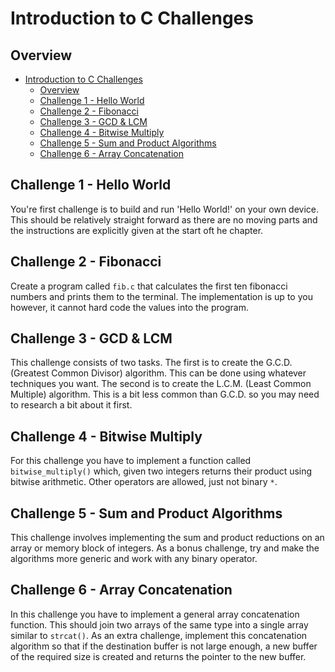 # Introduction to C Challenges

## Overview

- [Introduction to C Challenges](#introduction-to-c-challenges)
  - [Overview](#overview)
  - [Challenge 1 - Hello World](#challenge-1---hello-world)
  - [Challenge 2 - Fibonacci](#challenge-2---fibonacci)
  - [Challenge 3 - GCD \& LCM](#challenge-3---gcd--lcm)
  - [Challenge 4 - Bitwise Multiply](#challenge-4---bitwise-multiply)
  - [Challenge 5 - Sum and Product Algorithms](#challenge-5---sum-and-product-algorithms)
  - [Challenge 6 - Array Concatenation](#challenge-6---array-concatenation)

## Challenge 1 - Hello World

You're first challenge is to build and run 'Hello World!' on your own device. This should be relatively straight forward as there are no moving parts and the instructions are explicitly given at the start oft he chapter.

## Challenge 2 - Fibonacci

Create a program called `fib.c` that calculates the first ten fibonacci numbers and prints them to the terminal. The implementation is up to you however, it cannot hard code the values into the program.

## Challenge 3 - GCD & LCM

This challenge consists of two tasks. The first is to create the G.C.D. (Greatest Common Divisor) algorithm. This can be done using whatever techniques you want. The second is to create the L.C.M. (Least Common Multiple) algorithm. This is a bit less common than G.C.D. so you may need to research a bit about it first.

## Challenge 4 - Bitwise Multiply

For this challenge you have to implement a function called `bitwise_multiply()` which, given two integers returns their product using bitwise arithmetic. Other operators are allowed, just not binary `*`.

## Challenge 5 - Sum and Product Algorithms

This challenge involves implementing the sum and product reductions on an array or memory block of integers. As a bonus challenge, try and make the algorithms more generic and work with any binary operator.

## Challenge 6 - Array Concatenation

In this challenge you have to implement a general array concatenation function. This should join two arrays of the same type into a single array similar to `strcat()`. As an extra challenge, implement this concatenation algorithm so that if the destination buffer is not large enough, a new buffer of the required size is created and returns the pointer to the new buffer.
